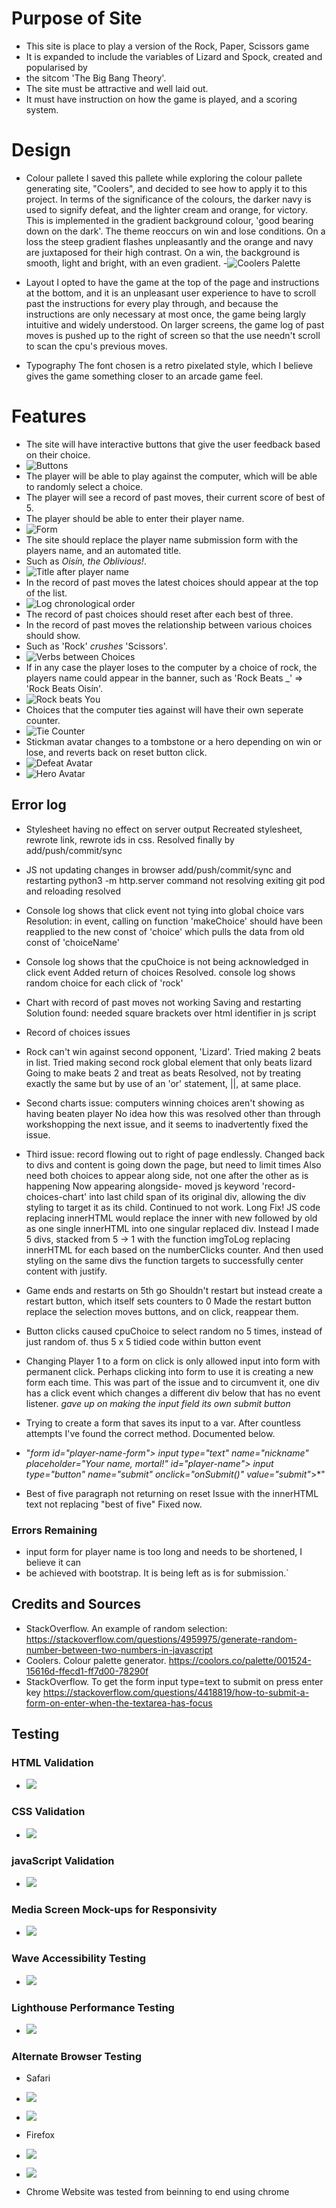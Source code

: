 # Purpose of Site
- This site is place to play a version of the Rock, Paper, Scissors game
- It is expanded to include the variables of Lizard and Spock, created and popularised by
- the sitcom 'The Big Bang Theory'.
- The site must be attractive and well laid out. 
- It must have instruction on how the game is played, and a scoring system.

# Design
- Colour pallete
    I saved this pallete while exploring the colour pallete generating site, "Coolers", and decided to
    see how to apply it to this project. 
    In terms of the significance of the colours, the darker navy is used to signify defeat,
    and the lighter cream and orange, for victory.
    This is implemented in the gradient background colour, 'good bearing down on the dark'.
    The theme reoccurs on win and lose conditions. On a loss the steep gradient flashes unpleasantly and
    the orange and navy are juxtaposed for their high contrast. On a win, the background is smooth, light
    and bright, with an even gradient.
-![Coolers Palette](assets/readme-documentation/colour-choice.png)

- Layout
    I opted to have the game at the top of the page and instructions at the bottom, and it is
    an unpleasant user experience to have to scroll past the instructions for every play through, and because
    the instructions are only necessary at most once, the game being largly intuitive and widely understood.
    On larger screens, the game log of past moves is pushed up to the right of screen so that the use 
    needn't scroll to scan the cpu's previous moves.

- Typography
    The font chosen is a retro pixelated style, which I believe gives the game something closer to an
    arcade game feel. 
    
# Features
- The site will have interactive buttons that give the user feedback based on their choice.
- ![Buttons](assets/readme-documentation/buttons.png)
- The player will be able to play against the computer, which will be able to randomly select a choice.
- The player will see a record of past moves, their current score of best of 5.
- The player should be able to enter their player name.
- ![Form](assets/readme-documentation/submitname.png)
- The site should replace the player name submission form with the players name, and an automated title.
- Such as *Oisín, the Oblivious!*.
- ![Title after player name](assets/readme-documentation/randomtitle.png)
- In the record of past moves the latest choices should appear at the top of the list.
- ![Log chronological order](assets/readme-documentation/logorder.png) 
- The record of past choices should reset after each best of three.
- In the record of past moves the relationship between various choices should show.
-   Such as 'Rock' *crushes* 'Scissors'.
- ![Verbs between Choices](assets/readme-documentation/actionwords.png)
- If in any case the player loses to the computer by a choice of rock, the players name could appear in the banner, such as 'Rock Beats _' => 'Rock Beats Oisín'.
- ![Rock beats You](assets/readme-documentation/bannername.png)
- Choices that the computer ties against will have their own seperate counter.
- ![Tie Counter](assets/readme-documentation/tiescounter.png)
- Stickman avatar changes to a tombstone or a hero depending on win or lose, and reverts back on reset button click.
- ![Defeat Avatar](assets/readme-documentation/defeat-avatar.png)
- ![Hero Avatar](assets/readme-documentation/hero-avatar.png)
## Error log
- Stylesheet having no effect on server output
    Recreated stylesheet, rewrote link, rewrote ids in css.
    Resolved finally by add/push/commit/sync

- JS not updating changes in browser
    add/push/commit/sync and restarting python3 -m http.server command not resolving
    exiting git pod and reloading resolved

- Console log shows that click event not tying into global choice vars
    Resolution: in event, calling on function 'makeChoice' should have been reapplied
    to the new const of 'choice' which pulls the data from old const of 'choiceName'

- Console log shows that the cpuChoice is not being acknowledged in click event
    Added return of choices
    Resolved. console log shows random choice for each click of 'rock'

- Chart with record of past moves not working
    Saving and restarting
    Solution found: needed square brackets over html identifier in js script

- Record of choices issues
 
- Rock can't win against second opponent, 'Lizard'.
    Tried making 2 beats in list. Tried making second rock global element that only beats lizard
    Going to make beats 2 and treat as beats
    Resolved, not by treating exactly the same but by use of an 'or' statement, ||, at same place.

- Second charts issue: computers winning choices aren't showing as having beaten player
    No idea how this was resolved other than through workshopping the next issue, and it  seems to inadvertently fixed the issue.

- Third issue: record flowing out to right of page endlessly.
    Changed back to divs and content is going down the page, but need to limit times
    Also need both choices to appear along side, not one after the other as is happening
    Now appearing alongside- moved js keyword 'record-choices-chart' into last child span of its original div, allowing the div styling to target it as its child.
    Continued to not work. Long Fix!
            JS code replacing innerHTML would replace the inner with new followed by old
            as one single innerHTML into one singular replaced div.
            Instead I made 5 divs, stacked from 5 -> 1 with
            the function imgToLog replacing innerHTML for each based on
            the numberClicks counter.
            And then used styling on the same divs the function targets to successfully
            center content with justify. 

- Game ends and restarts on 5th go
    Shouldn't restart but instead create a restart button, which itself sets counters to 0
    Made the restart button replace the selection moves buttons, and on click, reappear them.

- Button clicks caused cpuChoice to select random no 5 times, instead of just random of. thus 5 x 5
    tidied code within button event

- Changing Player 1 to a form on click is only allowed input into form with permanent click.
    Perhaps clicking into form to use it is creating a new form each time.
    This was part of the issue and to circumvent it, one div has a click event
    which changes a different div below that has no event listener.
    *gave up on making the input field its own submit button*

- Trying to create a form that saves its input to a var. After countless attempts
    I've found the correct method. Documented below.
-    "*form id="player-name-form">*
    *input type="text" name="nickname" placeholder="Your name, mortal!" id="player-name">*
    *input type="button" name="submit" onclick="onSubmit()" value="submit"*></form>*"

- Best of five paragraph not returning on reset 
    Issue with the innerHTML text not replacing "best of five"
    Fixed now.

### Errors Remaining
- input form for player name is too long and needs to be shortened, I believe it can
- be achieved with bootstrap. It is being left as is for submission.`


## Credits and Sources
- StackOverflow. An example of random selection: https://stackoverflow.com/questions/4959975/generate-random-number-between-two-numbers-in-javascript 
- Coolers. Colour palette generator. https://coolors.co/palette/001524-15616d-ffecd1-ff7d00-78290f
- StackOverflow. To get the form input type=text to submit on press enter key https://stackoverflow.com/questions/4418819/how-to-submit-a-form-on-enter-when-the-textarea-has-focus

## Testing

### HTML Validation
- ![](assets/readme-documentation/html-validation.png)
### CSS Validation
- ![](assets/readme-documentation/css-vaildation.png)
### javaScript Validation
- ![](assets/readme-documentation/javascript-validation.png)
### Media Screen Mock-ups for Responsivity
- ![](assets/readme-documentation/screen-mockups.png)
### Wave Accessibility Testing
- ![](assets/readme-documentation/accessibility.png)
### Lighthouse Performance Testing
- ![](assets/readme-documentation/performance.png)
### Alternate Browser Testing
- Safari 
- ![](assets/readme-documentation/safari-test-1.png)
- ![](assets/readme-documentation/safari-test-2.png)

- Firefox
- ![](assets/readme-documentation/firefox-test-1.png)
- ![](assets/readme-documentation/firefox-test-2.png)

- Chrome
    Website was tested from beinning to end using chrome